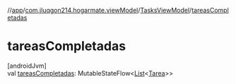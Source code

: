 //[app](../../../index.md)/[com.jluqgon214.hogarmate.viewModel](../index.md)/[TasksViewModel](index.md)/[tareasCompletadas](tareas-completadas.md)

# tareasCompletadas

[androidJvm]\
val [tareasCompletadas](tareas-completadas.md): MutableStateFlow&lt;[List](https://kotlinlang.org/api/latest/jvm/stdlib/kotlin-stdlib/kotlin.collections/-list/index.html)&lt;[Tarea](../../com.jluqgon214.hogarmate.model/-tarea/index.md)&gt;&gt;
